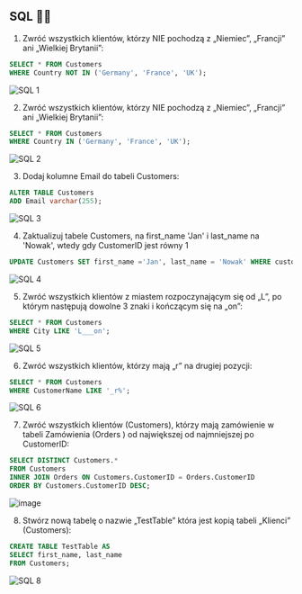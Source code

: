 ## SQL 👩‍💻

1. Zwróć wszystkich klientów, którzy NIE pochodzą z „Niemiec”, „Francji” ani „Wielkiej Brytanii”:

```sql
SELECT * FROM Customers
WHERE Country NOT IN ('Germany', 'France', 'UK');
```

![SQL 1](https://github.com/ios1111-creator/PORTFOLIO/assets/65659662/51a761f7-33af-434d-b09d-c239ab8505f4)

2. Zwróć wszystkich klientów, którzy NIE pochodzą z „Niemiec”, „Francji” ani „Wielkiej Brytanii”:

```sql
SELECT * FROM Customers
WHERE Country IN ('Germany', 'France', 'UK');
```

![SQL 2](https://github.com/ios1111-creator/PORTFOLIO/assets/65659662/00a9241f-eb58-4e86-ab13-b9dc1a4eb82c)

3. Dodaj kolumne Email do tabeli Customers:

```sql
ALTER TABLE Customers
ADD Email varchar(255);
```

![SQL 3](https://github.com/ios1111-creator/PORTFOLIO/assets/65659662/7e26a056-3b86-4202-8e61-31f73c88f850)

4. Zaktualizuj tabele Customers, na first_name 'Jan' i last_name na 'Nowak', wtedy gdy CustomerID jest równy 1

```sql
UPDATE Customers SET first_name ='Jan', last_name = 'Nowak' WHERE customer_id = 1
```

![SQL 4](https://github.com/ios1111-creator/PORTFOLIO/assets/65659662/62abc2ae-043a-4fd8-a404-677d7b153071)

5. Zwróć wszystkich klientów z miastem rozpoczynającym się od „L”, po którym następują dowolne 3 znaki i kończącym się na „on”:

```sql
SELECT * FROM Customers
WHERE City LIKE 'L___on';
```

![SQL 5](https://github.com/ios1111-creator/PORTFOLIO/assets/65659662/8f87932d-0a39-4230-ab83-7a75beb669ec)

6. Zwróć wszystkich klientów, którzy mają „r” na drugiej pozycji:

```sql
SELECT * FROM Customers
WHERE CustomerName LIKE '_r%';
```

![SQL 6](https://github.com/ios1111-creator/PORTFOLIO/assets/65659662/447ffe5a-33ff-4d84-9746-db0121ad4d55)

7. Zwróć wszystkich klientów (Customers), którzy mają zamówienie w tabeli Zamówienia (Orders ) od największej od najmniejszej po CustomerID:

```sql
SELECT DISTINCT Customers.*
FROM Customers
INNER JOIN Orders ON Customers.CustomerID = Orders.CustomerID
ORDER BY Customers.CustomerID DESC;
```

![image](https://github.com/ios1111-creator/PORTFOLIO/assets/65659662/676b1aa8-4e2c-43de-a208-69b63938a988)

8. Stwórz nową tabelę o nazwie „TestTable” która jest kopią tabeli „Klienci” (Customers):

```sql
CREATE TABLE TestTable AS
SELECT first_name, last_name
FROM Customers;
```

![SQL 8](https://github.com/ios1111-creator/PORTFOLIO/assets/65659662/6d227db3-afdf-4057-8bf6-46155bb8c433)
